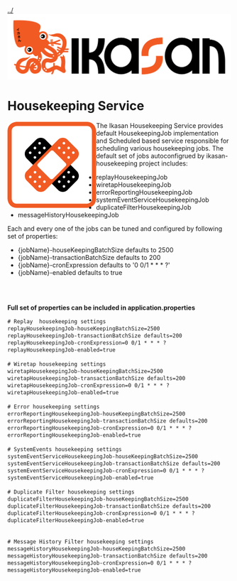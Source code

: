 [../](../../Readme.md)
![IKASAN](../developer/docs/quickstart-images/Ikasan-title-transparent.png)
# Housekeeping Service
<img src="../developer/docs/quickstart-images/hospital.gif" width="200px" align="left"> 
The Ikasan Housekeeping Service provides default HousekeepingJob implementation and Scheduled based service responsible 
for scheduling various housekeeping jobs. The default set of jobs autoconfigrued by ikasan-housekeeping project includes:

- replayHousekeepingJob
- wiretapHousekeepingJob
- errorReportingHousekeepingJob
- systemEventServiceHousekeepingJob 
- duplicateFilterHousekeepingJob
- messageHistoryHousekeepingJob

Each and every one of the jobs can be tuned and configured by following set of properties: 
- {jobName}-houseKeepingBatchSize defaults to 2500
- {jobName}-transactionBatchSize defaults to 200
- {jobName}-cronExpression defaults to '0 0/1 * * * ?'
- {jobName}-enabled defaults to true


<br/>
<br/>

**Full set of properties can be included in application.properties**
```properties
# Replay  housekeeping settings
replayHousekeepingJob-houseKeepingBatchSize=2500
replayHousekeepingJob-transactionBatchSize defaults=200
replayHousekeepingJob-cronExpression=0 0/1 * * * ?
replayHousekeepingJob-enabled=true

# Wiretap housekeeping settings
wiretapHousekeepingJob-houseKeepingBatchSize=2500
wiretapHousekeepingJob-transactionBatchSize defaults=200
wiretapHousekeepingJob-cronExpression=0 0/1 * * * ?
wiretapHousekeepingJob-enabled=true

# Error housekeeping settings
errorReportingHousekeepingJob-houseKeepingBatchSize=2500
errorReportingHousekeepingJob-transactionBatchSize defaults=200
errorReportingHousekeepingJob-cronExpression=0 0/1 * * * ?
errorReportingHousekeepingJob-enabled=true

# SystemEvents housekeeping settings
systemEventServiceHousekeepingJob-houseKeepingBatchSize=2500
systemEventServiceHousekeepingJob-transactionBatchSize defaults=200
systemEventServiceHousekeepingJob-cronExpression=0 0/1 * * * ?
systemEventServiceHousekeepingJob-enabled=true

# Duplicate Filter housekeeping settings
duplicateFilterHousekeepingJob-houseKeepingBatchSize=2500
duplicateFilterHousekeepingJob-transactionBatchSize defaults=200
duplicateFilterHousekeepingJob-cronExpression=0 0/1 * * * ?
duplicateFilterHousekeepingJob-enabled=true


# Message History Filter housekeeping settings
messageHistoryHousekeepingJob-houseKeepingBatchSize=2500
messageHistoryHousekeepingJob-transactionBatchSize defaults=200
messageHistoryHousekeepingJob-cronExpression=0 0/1 * * * ?
messageHistoryHousekeepingJob-enabled=true


```

<br/>